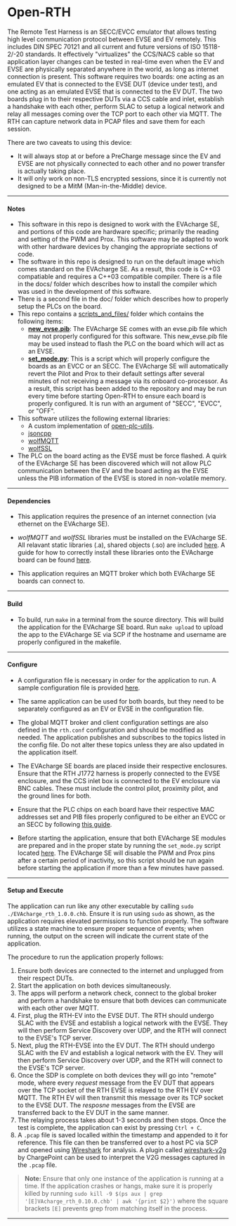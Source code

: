 # Open-RTH

The Remote Test Harness is an SECC/EVCC emulator that allows testing high level communication protocol between EVSE and EV remotely. This includes DIN SPEC 70121 and all current and future versions of ISO 15118-2/-20 standards. It effectively "virtualizes" the CCS/NACS cable so that application layer changes can be tested in real-time even when the EV and EVSE are physically separated anywhere in the world, as long as internet connection is present.
This software requires two boards: one acting as an emulated EV that is connected to the EVSE DUT (device under test), and one acting as an emulated EVSE that is connected to the EV DUT. The two boards plug in to their respective DUTs via a CCS cable and inlet, establish a handshake with each other, perform SLAC to setup a logical network and relay all messages coming over the TCP port to each other via MQTT. The RTH can capture network data in PCAP files and save them for each session.

There are two caveats to using this device:

- It will always stop at or before a PreCharge message since the EV and EVSE are not physically connected to each other and no power transfer is actually taking place.
- It will only work on non-TLS encrypted sessions, since it is currently not designed to be a MitM (Man-in-the-Middle) device.

---
#### Notes
- This software in this repo is designed to work with the EVAcharge SE, and portions of this code are hardware specific; primarily the reading and setting of the PWM and Prox. This software may be adapted to work with other hardware devices by changing the appropriate sections of code.
- The software in this repo is designed to run on the default image which comes standard on the EVAcharge SE. As a result, this code is C++03 compatiable and requires a C++03 compatible compiler. There is a file in the docs/ folder which describes how to install the compiler which was used in the development of this software.
- There is a second file in the doc/ folder which describes how to properly setup the PLCs on the board. 
- This repo contains a [scripts_and_files/](scripts_and_files/) folder which contains the following items:
    - [__new_evse.pib__](scripts_and_files/new_evse.pib): The EVAcharge SE comes with an evse.pib file which may not properly configured for this software. This new_evse.pib file may be used instead to flash the PLC on the board which will act as an EVSE.
    - [__set_mode.py__](scripts_and_files/set_mode.py): This is a script which will properly configure the boards as an EVCC or an SECC. The EVAcharge SE will automatically revert the Pilot and Prox to their default settings after several minutes of not receiving a message via its onboard co-processor. As a result, this script has been added to the repository and may be run every time before starting Open-RTH to ensure each board is properly configured. It is run with an argument of "SECC", "EVCC", or "OFF".
- This software utilizes the following external libraries:
    - A custom implementation of [open-plc-utils](https://github.com/qca/open-plc-utils).
    - [jsoncpp](https://github.com/open-source-parsers/jsoncpp)
    - [wolfMQTT](https://github.com/wolfSSL/wolfMQTT)
    - [wolfSSL](https://github.com/wolfSSL/wolfssl)
- The PLC on the board acting as the EVSE must be force flashed. A quirk of the EVAcharge SE has been discovered which will not allow PLC communication between the EV and the board acting as the EVSE unless the PIB information of the EVSE is stored in non-volatile memory.

---
#### Dependencies

- This application requires the presence of an internet connection (via ethernet on the EVAcharge SE).

- _wolfMQTT_ and _wolfSSL_ libraries must be installed on the EVAcharge SE. All relavant static libraries (.a), shared objects (.so) are included [here](lib). A guide for how to correctly install these libraries onto the EVAcharge board can be found [here](docs/Transfer_Shared_Libraries.md).

- This application requires an MQTT broker which both EVAcharge SE boards can connect to.

---
#### Build

- To build, run `make` in a terminal from the source directory. This will build the application for the EVAcharge SE board. Run `make upload` to upload the app to the EVAcharge SE via SCP if the hostname and username are properly configured in the makefile.

---

#### Configure 

- A configuration file is necessary in order for the application to run. A sample configuration file is provided [here](src/config/rth.conf).

- The same application can be used for both boards, but they need to be separately configured as an EV or EVSE in the configuration file.

- The global MQTT broker and client configuration settings are also defined in the `rth.conf` configuration and should be modified as needed. The application publishes and subscribes to the topics listed in the config file. Do not alter these topics unless they are also updated in the application itself.

- The EVAcharge SE boards are placed inside their respective enclosures. Ensure that the RTH J1772 harness is properly connected to the EVSE enclosure, and the CCS inlet box is connected to the EV enclosure via BNC cables. These must include the control pilot, proximity pilot, and the ground lines for both.

- Ensure that the PLC chips on each board have their respective MAC addresses set and PIB files properly configured to be either an EVCC or an SECC by following [this guide](docs/PLC_Setup.md).

- Before starting the application, ensure that both EVAcharge SE modules are prepared and in the proper state by running the `set_mode.py` script located [here](scripts_and_files/set_mode.py). The EVAcharge SE will disable the PWM and Prox pins after a certain period of inactivity, so this script should be run again before starting the application if more than a few minutes have passed.

---

#### Setup and Execute

The application can run like any other executable by calling `sudo ./EVAcharge_rth_1.0.0.chb`. Ensure it is run using `sudo` as shown, as the application requires elevated permissions to function properly. The software utilizes a state machine to ensure proper sequence of events; when running, the output on the screen will indicate the current state of the application.

The procedure to run the application properly follows:

1. Ensure both devices are connected to the internet and unplugged from their respect DUTs.
2. Start the application on both devices simultaneously.
3. The apps will perform a network check, connect to the global broker and perform a handshake to ensure that both devices can communicate with each other over MQTT.
4. First, plug the RTH-EV into the EVSE DUT. The RTH should undergo SLAC with the EVSE and establish a logical network with the EVSE. They will then perform Service Discovery over UDP, and the RTH will connect to the EVSE's TCP server.
5. Next, plug the RTH-EVSE into the EV DUT. The RTH should undergo SLAC with the EV and establish a logical network with the EV. They will then perform Service Discovery over UDP, and the RTH will connect to the EVSE's TCP server.
6. Once the SDP is complete on both devices they will go into "remote" mode, where every _request_ message from the EV DUT that appears over the TCP socket of the RTH EVSE is relayed to the RTH EV over MQTT. The RTH EV will then transmit this message over its TCP socket to the EVSE DUT. The _resposne_ messages from the EVSE are transferred back to the EV DUT in the same manner.
7. The relaying process takes about 1-3 seconds and then stops. Once the test is complete, the application can exist by pressing `Ctrl + C`.
8. A `.pcap` file is saved localled within the timestamp and appended to it for reference. This file can then be transferred over to a host PC via SCP and opened using [Wireshark](https://www.wireshark.org/) for analysis. A plugin called [wireshark-v2g](https://github.com/ChargePoint/wireshark-v2g) by ChargePoint can be used to interpret the V2G messages captured in the `.pcap` file.

> **Note:** Ensure that only one instance of the application is running at a time. If the application crashes or hangs, make sure it is properly killed by running `sudo kill -9 $(ps aux | grep '[E]VAcharge_rth_0.10.0.chb' | awk '{print $2}')` where the square brackets `[E]` prevents grep from matching itself in the process.

---
